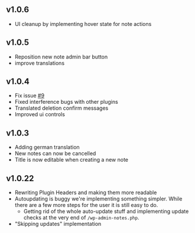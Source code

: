 ## v1.0.6
- UI cleanup by implementing hover state for note actions

## v1.0.5
- Reposition new note admin bar button
- improve translations

## v1.0.4
- Fix issue [#9](https://github.com/era-net/wp-admin-notes/issues/9)
- Fixed interference bugs with other plugins
- Translated deletion confirm messages
- Improved ui controls

## v1.0.3
- Adding german translation
- New notes can now be cancelled
- Title is now editable when creating a new note

## v1.0.22
- Rewriting Plugin Headers and making them more readable
- Autoupdating is buggy we're implementing something simpler. While there are a few more steps for the user it is still easy to do.
    - Getting rid of the whole auto-update stuff and implementing update checks at the very end of `/wp-admin-notes.php`.
- "Skipping updates" implementation